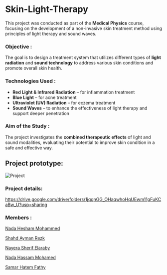 # Skin-Light-Therapy
This project was conducted as part of the **Medical Physics** course, focusing on the development of a non-invasive skin treatment method using principles of light therapy and sound waves.

### Objective :

The goal is to design a treatment system that utilizes different types of **light radiation** and **sound technology** to address various skin conditions and promote overall skin health.

### Technologies Used :

- **Red Light & Infrared Radiation** – for inflammation treatment  
- **Blue Light** – for acne treatment  
- **Ultraviolet (UV) Radiation** – for eczema treatment  
- **Sound Waves** – to enhance the effectiveness of light therapy and support deeper penetration

### Aim of the Study :

The project investigates the **combined therapeutic effects** of light and sound modalities, evaluating their potential to improve skin condition in a safe and effective way.

## Project prototype:

![Project](https://github.com/user-attachments/assets/c8be8e27-cf6e-4a8f-aa9d-938533f3c9c8)

### Project details:

https://drive.google.com/drive/folders/1jqgnGG_OHaqwhoHqUEwm11gFuKCaBw_U?usp=sharing

### Members :
[Nada Hesham Mohammed](https://github.com/Nada-Hesham249)  

[Shahd Ayman Rezk](https://github.com/Shahd-Ayman5)

[Nayera Sherif Elaraby](https://github.com/Nayera5)

[Nada Hassam Mohamed](https://github.com/Nadahassan147)

[Samar Hatem Fathy](https://github.com/samar04052004)
